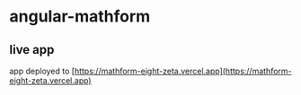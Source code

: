 # angular-mathform
## live app
app deployed to [https://mathform-eight-zeta.vercel.app](https://mathform-eight-zeta.vercel.app)